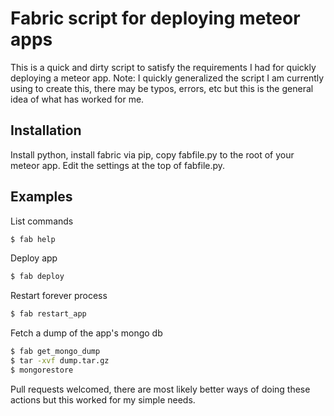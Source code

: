 # Fabric script for deploying meteor apps

This is a quick and dirty script to satisfy the requirements I had for quickly deploying a meteor app.
Note: I quickly generalized the script I am currently using to create this, there may be typos, errors, etc but this is
the general idea of what has worked for me.

## Installation

Install python, install fabric via pip, copy fabfile.py to the root of your meteor app.  Edit the settings at the top of fabfile.py.

## Examples

List commands
``` sh
$ fab help
```

Deploy app
``` sh
$ fab deploy
```

Restart forever process
``` sh
$ fab restart_app
```

Fetch a dump of the app's mongo db
``` sh
$ fab get_mongo_dump
$ tar -xvf dump.tar.gz
$ mongorestore
```

Pull requests welcomed, there are most likely better ways of doing these actions but this worked for my simple needs.